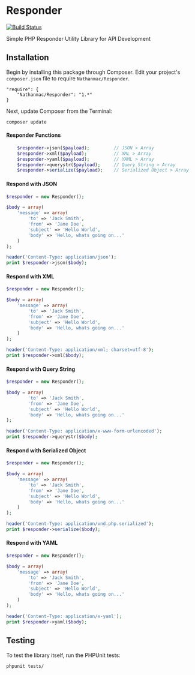 Responder
=========

[![Build Status](https://travis-ci.org/nathanmac/Responder.svg?branch=master)](https://travis-ci.org/nathanmac/Responder)

Simple PHP Responder Utility Library for API Development

Installation
------------

Begin by installing this package through Composer. Edit your project's `composer.json` file to require `Nathanmac/Responder`.

	"require": {
		"Nathanmac/Responder": "1.*"
	}

Next, update Composer from the Terminal:

    composer update

#### Responder Functions
```php
	$responder->json($payload);		    // JSON > Array
	$responder->xml($payload);		    // XML > Array
	$responder->yaml($payload);		    // YAML > Array
	$responder->querystr($payload);	    // Query String > Array
	$responder->serialize($payload);	// Serialized Object > Array
```

#### Respond with JSON
```php
$responder = new Responder();

$body = array(
    'message' => array(
        'to' => 'Jack Smith',
        'from' => 'Jane Doe',
        'subject' => 'Hello World',
        'body' => 'Hello, whats going on...'
    )
);

header('Content-Type: application/json');
print $responder->json($body);
```

#### Respond with XML
```php
$responder = new Responder();

$body = array(
    'message' => array(
        'to' => 'Jack Smith',
        'from' => 'Jane Doe',
        'subject' => 'Hello World',
        'body' => 'Hello, whats going on...'
    )
);

header('Content-Type: application/xml; charset=utf-8');
print $responder->xml($body);
```

#### Respond with Query String
```php
$responder = new Responder();

$body = array(
        'to' => 'Jack Smith',
        'from' => 'Jane Doe',
        'subject' => 'Hello World',
        'body' => 'Hello, whats going on...'
);

header('Content-Type: application/x-www-form-urlencoded');
print $responder->querystr($body);
```

#### Respond with Serialized Object
```php
$responder = new Responder();

$body = array(
    'message' => array(
        'to' => 'Jack Smith',
        'from' => 'Jane Doe',
        'subject' => 'Hello World',
        'body' => 'Hello, whats going on...'
    )
);

header('Content-Type: application/vnd.php.serialized');
print $responder->serialize($body);
```

#### Respond with YAML
```php
$responder = new Responder();

$body = array(
    'message' => array(
        'to' => 'Jack Smith',
        'from' => 'Jane Doe',
        'subject' => 'Hello World',
        'body' => 'Hello, whats going on...'
    )
);

header('Content-Type: application/x-yaml');
print $responder->yaml($body);
```

Testing
-------

To test the library itself, run the PHPUnit tests:

    phpunit tests/

